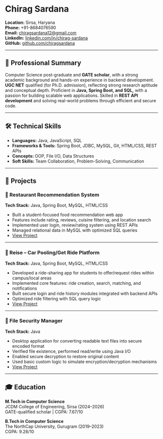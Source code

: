 # Chirag Sardana

**Location:** Sirsa, Haryana  
**Phone:** +91-8684076590  
**Email:** chiragsardana12@gmail.com  
**LinkedIn:** [linkedin.com/in/chirag-sardana](https://www.linkedin.com/in/chirag-sardana)  
**GitHub:** [github.com/chiragsardana](https://github.com/chiragsardana)

---

## 💼 Professional Summary  
Computer Science post-graduate and **GATE scholar**, with a strong academic background and hands-on experience in backend development. **UGC NET** qualified (for Ph.D. admission), reflecting strong research aptitude and conceptual depth. Proficient in **Java, Spring Boot, and SQL,** with a passion for building scalable web applications. Skilled in **REST API development** and solving real-world problems through efficient and secure code.

---

## 🛠️ Technical Skills  
- **Languages:** Java, JavaScript, SQL  
- **Frameworks & Tools:** Spring Boot, JDBC, MySQL, Git, HTML/CSS, REST APIs  
- **Concepts:** OOP, File I/O, Data Structures  
- **Soft Skills:** Team Collaboration, Problem-Solving, Communication

---

## 🚀 Projects

### 🔹 Restaurant Recommendation System  
**Tech Stack:** Java, Spring Boot, MySQL, HTML/CSS  
- Built a student-focused food recommendation web app  
- Features include rating, reviews, cuisine filtering, and location search
- Implemented user login, review/rating system using REST APIs
- Managed relational data in MySQL with optimized SQL queries
- [View Project](https://github.com/chiragsardana/exploria-revamped)

---

### 🔹 Reise – Car Pooling/Get Ride Platform  
**Tech Stack:** Java, Spring Boot, MySQL, HTML/CSS  
- Developed a ride-sharing app for students to offer/request rides within campus/local areas
- Implemented core features: ride creation, search, matching, and notifications
- Built secure login and ride history modules integrated with backend APIs
- Optimized ride filtering with SQL query logic
- [View Project](https://github.com/chiragsardana/reise-carpool)

---

### 🔹 File Security Manager  
**Tech Stack:** Java  
- Desktop application for converting readable text files into secure encoded format
- Verified file existence, performed read/write using Java I/O
- Enabled secure decryption to restore original content
- Used basic custom logic to simulate encryption/decryption mechanisms
- [View Project](https://github.com/chiragsardana/file-security)
---

## 🎓 Education  
**M.Tech in Computer Science**  
JCDM College of Engineering, Sirsa (2024–2026)  
GATE-qualified scholar | CGPA: 7.67/10

**B.Tech in Computer Science**  
The NorthCap University, Gurugram (2019–2023)  
CGPA: 9.28/10

<!---
chiragsardana/chiragsardana is a ✨ special ✨ repository because its `README.md` (this file) appears on your GitHub profile.
You can click the Preview link to take a look at your changes.
--->
